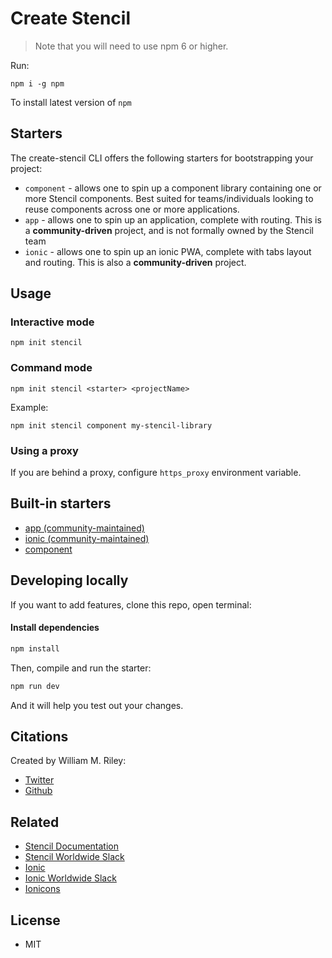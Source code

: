 # Create Stencil

> Note that you will need to use npm 6 or higher.

Run:

```
npm i -g npm
```

To install latest version of `npm`

## Starters

The create-stencil CLI offers the following starters for bootstrapping your project:

- `component` - allows one to spin up a component library containing one or more Stencil components. Best suited for
teams/individuals looking to reuse components across one or more applications.
- `app` - allows one to spin up an application, complete with routing. This is a **community-driven** project,
and is not formally owned by the Stencil team
- `ionic` - allows one to spin up an ionic PWA, complete with tabs layout and routing. This is also a **community-driven** project.

## Usage


### Interactive mode

```
npm init stencil
```

### Command mode

```
npm init stencil <starter> <projectName>
```

Example:

```
npm init stencil component my-stencil-library
```

### Using a proxy

If you are behind a proxy, configure `https_proxy` environment variable.

## Built-in starters

- [app (community-maintained)](https://github.com/stencil-community/stencil-app-starter)
- [ionic (community-maintained)](https://github.com/stencil-community/stencil-ionic-starter)
- [component](https://github.com/ionic-team/stencil-component-starter)

## Developing locally

If you want to add features, clone this repo, open terminal:

#### Install dependencies

```bash
npm install
```

Then, compile and run the starter:

```bash
npm run dev
```

And it will help you test out your changes.


## Citations

Created by William M. Riley:
* [Twitter](https://twitter.com/splitinfinities)
* [Github](https://github.com/splitinfinities)


## Related

* [Stencil Documentation](https://stenciljs.com/)
* [Stencil Worldwide Slack](https://stencil-worldwide.slack.com)
* [Ionic](https://ionicframework.com/)
* [Ionic Worldwide Slack](http://ionicworldwide.herokuapp.com/)
* [Ionicons](http://ionicons.com/)


## License
* MIT
